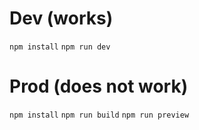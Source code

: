 # Dev (works)

`npm install`
`npm run dev`

# Prod (does not work)

`npm install`
`npm run build`
`npm run preview`